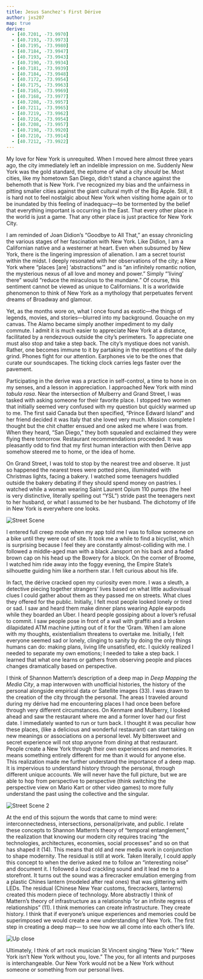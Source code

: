 ```yaml
---
title: Jesus Sanchez's First Dérive
author: jxs207
map: true
derive:
  - [40.7201, -73.9970]
  - [40.7193, -73.9973]
  - [40.7195, -73.9980]
  - [40.7184, -73.9947]
  - [40.7193, -73.9943]
  - [40.7190, -73.9934]
  - [40.7181, -73.9939]
  - [40.7184, -73.9948]
  - [40.7172, -73.9954]
  - [40.7175, -73.9963]
  - [40.7165, -73.9969]
  - [40.7168, -73.9977]
  - [40.7208, -73.9957]
  - [40.7211, -73.9965]
  - [40.7219, -73.9962]
  - [40.7216, -73.9954]
  - [40.7208, -73.9957]
  - [40.7198, -73.9920]
  - [40.7210, -73.9914]
  - [40.7212, -73.9922]
---
```


My love for New York is unrequited. When I moved here almost three years ago, the city immediately left an indelible impression on me. Suddenly New York was the gold standard, the epitome of what a city _should_ be. Most cities, like my hometown San Diego, didn’t stand a chance against the behemoth that is New York. I’ve recognized my bias and the unfairness in pitting smaller cities against the giant cultural myth of the Big Apple. Still, it is hard not to feel nostalgic about New York when visiting home again or to be inundated by this feeling of inadequacy—to be tormented by the belief that everything important is occurring in the East. That every other place in the world is just a game. That any other place is just practice for New York City.

I am reminded of Joan Didion’s “Goodbye to All That,” an essay chronicling the various stages of her fascination with New York. Like Didion, I am a Californian native and a westerner at heart. Even when subsumed by New York, there is the lingering impression of alienation. I am a secret tourist within the midst. I deeply resonated with her observations of the city; a New York where “places [are] ‘abstractions’” and is “an infinitely romantic notion, the mysterious nexus of all love and money and power.” Simply “’living’ there” would “reduce the miraculous to the mundane.” Of course, this sentiment cannot be viewed as unique to Californians. It is a worldwide phenomenon to think of New York as a mythology that perpetuates fervent dreams of Broadway and glamour.

Yet, as the months wore on, what I once found as exotic—the things of legends, movies, and stories—blurred into my background. Gouache on my canvas. The Alamo became simply another impediment to my daily commute. I admit it is much easier to appreciate New York at a distance, facilitated by a rendezvous outside the city’s perimeters. To appreciate one must also stop and take a step back. The city’s mystique does not vanish. Rather, one becomes immune to it by partaking in the repetitions of the daily grind. Phones fight for our attention. Earphones vie to be the ones that curate our soundscapes. The ticking clock carries legs faster over the pavement.

Participating in the derive was a practice in self-control, a time to hone in on my senses, and a lesson in appreciation. I approached New York with mind _tabula rasa_. Near the intersection of Mulberry and Grand Street, I was tasked with asking someone for their favorite place. I stopped two women that initially seemed very confused with my question but quickly warmed up to me. The first said Canada but then specified, “Prince Edward Island” and her friend decided it was Italy that she loved very much. Mission complete I thought but the chit chatter ensued and one asked me where I was from. When they heard, “San Diego,” they both squealed and exclaimed they were flying there tomorrow. Restaurant recommendations proceeded. It was pleasantly odd to find that my first human interaction with then Dérive app somehow steered me to home, or the idea of home.

On Grand Street, I was told to stop by the nearest tree and observe. It just so happened the nearest trees were potted pines, illuminated with Christmas lights, facing a bakery. I watched some teenagers huddled outside the bakery debating if they should spend money on pastries. I watched while a woman wearing Saint Laurent Opium 110 pumps (the heel is very distinctive, literally spelling out “YSL”) stride past the teenagers next to her husband, or what I assumed to be her husband. The dichotomy of life in New York is everywhere one looks.

![Street Scene](https://i.imgur.com/fCm5fs1.jpg)

I entered full creep mode when my app told me I was to follow someone on a bike until they were out of site. It took me a while to find a bicyclist, which is surprising because I feel they are constantly almost-colliding with me. I followed a middle-aged man with a black Jansport on his back and a faded brown cap on his head up the Bowery for a block. On the corner of Broome, I watched him ride away into the foggy evening, the Empire State’s silhouette guiding him like a northern star. I felt curious about his life.

In fact, the dérive cracked open my curiosity even more. I was a sleuth, a detective piecing together strangers’ lives based on what little audiovisual clues I could gather about them as they passed me on streets. What clues they offered for the public. Initially, I felt most people looked lonely or tired or sad. I saw and heard them make dinner plans wearing Apple earpods while they boarded an Uber. I heard people gossiping about a lover’s refusal to commit. I saw people pose in front of a wall with graffiti and a broken dilapidated ATM machine jutting out of it for the ‘Gram. When I am alone with my thoughts, existentialism threatens to overtake me. Initially, I felt everyone seemed sad or lonely, clinging to sanity by doing the only things humans can do: making plans, living life unsatisfied, etc. I quickly realized I needed to separate my own emotions; I needed to take a step back. I learned that what one learns or gathers from observing people and places changes dramatically based on perspective.

I think of Shannon Mattern’s description of a deep map in _Deep Mapping the Media City_, a map interwoven with unofficial histories, the history of the personal alongside empirical data or Satellite images (33). I was drawn to the creation of the city through the personal. The areas I traveled around during my dérive had me encountering places I had once been before through very different circumstances. On Kenmare and Mulberry, I looked ahead and saw the restaurant where me and a former lover had our first date. I immediately wanted to run or turn back. I thought it was peculiar how these places, (like a delicious and wonderful restaurant) can start taking on new meanings or associations on a personal level. My bittersweet and secret experience will not stop anyone from dining at that restaurant. People create a New York through their own experiences and memories. It means something entirely different for me than it would for anyone else. This realization made me further understand the importance of a deep map. It is impervious to understand history through the personal, through different unique accounts. We will never have the full picture, but we are able to hop from perspective to perspective (think switching the perspective view on Mario Kart or other video games) to more fully understand the past using the collective and the singular.

![Street Scene 2](https://i.imgur.com/FTUoKY0.jpg)

At the end of this sojourn the words that came to mind were: interconnectedness, intersections, personal/private, and public. I relate these concepts to Shannon Mattern’s theory of “temporal entanglement,” the realization that knowing our modern city requires tracing “the technologies, architectures, economies, social processes” and so on that has shaped it (14). This means that old and new media work in conjunction to shape modernity. The residual is still at work. Taken literally, I could apply this concept to when the derive asked me to follow an “interesting noise” and document it. I followed a loud crackling sound and it lead me to a storefront. It turns out the sound was a firecracker emulation emerging from a plastic Chines lantern (modeled after real ones) that was glittering with LEDs. The residual (Chinese New Year customs, firecrackers, lanterns) created this modern piece of technology. More abstractly I think of Mattern’s theory of infrastructure as a relationship “or an infinite regress of relationships” (11). I think memories can create infrastructure. They create history. I think that if everyone’s unique experiences and memories could be superimposed we would create a new understanding of New York. The first step in creating a deep map— to see how we all come into each other’s life.

![Up close](https://i.imgur.com/g5bw3ZG.jpg)

Ultimately, I think of art rock musician St Vincent singing “New York:” “New York isn’t New York without you, love.” The _you_, for all intents and purposes is interchangeable. Our New York would not be a New York without someone or something from our personal lives.
